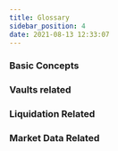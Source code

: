 ```yaml
---
title: Glossary
sidebar_position: 4
date: 2021-08-13 12:33:07
---
```


### Basic Concepts 

### Vaults related 

### Liquidation Related 

### Market Data Related 


